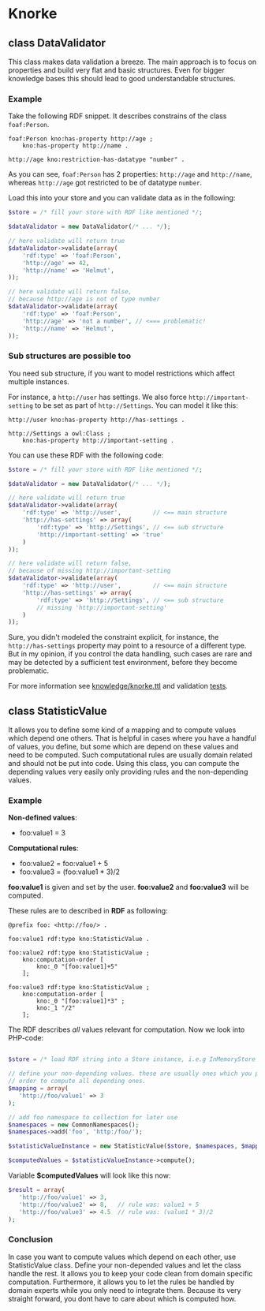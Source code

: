 # Knorke

## class DataValidator

This class makes data validation a breeze. The main approach is to focus on properties and build very flat and basic structures. Even for bigger knowledge bases this should lead to good understandable structures.

### Example

Take the following RDF snippet. It describes constrains of the class `foaf:Person`.

```ttl
foaf:Person kno:has-property http://age ;
    kno:has-property http://name .

http://age kno:restriction-has-datatype "number" .
```

As you can see, `foaf:Person` has 2 properties: `http://age` and `http://name`, whereas `http://age` got restricted to be of datatype `number`.

Load this into your store and you can validate data as in the following:

```php
$store = /* fill your store with RDF like mentioned */;

$dataValidator = new DataValidator(/* ... */);

// here validate will return true
$dataValidator->validate(array(
    'rdf:type' => 'foaf:Person',
    'http://age' => 42,
    'http://name' => 'Helmut',
));

// here validate will return false,
// because http://age is not of type number
$dataValidator->validate(array(
    'rdf:type' => 'foaf:Person',
    'http://age' => 'not a number', // <=== problematic!
    'http://name' => 'Helmut',
));
```

### Sub structures are possible too

You need sub structure, if you want to model restrictions which affect multiple instances.

For instance, a `http://user` has settings. We also force `http://important-setting` to be set as part of `http://Settings`. You can model it like this:

```
http://user kno:has-property http://has-settings .

http://Settings a owl:Class ;
    kno:has-property http://important-setting .
```

You can use these RDF with the following code:

```php
$store = /* fill your store with RDF like mentioned */;

$dataValidator = new DataValidator(/* ... */);

// here validate will return true
$dataValidator->validate(array(
    'rdf:type' => 'http://user',         // <== main structure
    'http://has-settings' => array(
        'rdf:type' => 'http://Settings', // <== sub structure
        'http://important-setting' => 'true'
    )
));

// here validate will return false,
// because of missing http://important-setting
$dataValidator->validate(array(
    'rdf:type' => 'http://user',         // <== main structure
    'http://has-settings' => array(
        'rdf:type' => 'http://Settings', // <== sub structure
        // missing 'http://important-setting'
    )
));
```


Sure, you didn't modeled the constraint explicit, for instance, the `http://has-settings` property may point to a resource of a different type. But in my opinion, if you control the data handling, such cases are rare and may be detected by a sufficient test environment, before they become problematic. 

For more information see [knowledge/knorke.ttl](https://github.com/k00ni/knorke/blob/master/knowledge/knorke.ttl) and validation [tests](https://github.com/k00ni/knorke/blob/master/tests/Knorke/DataValidatorTest.php).


## class StatisticValue

It allows you to define some kind of a mapping and to compute values which depend one others. That is helpful in cases where you have a handful of values, you define, but some which are depend on these values and need to be computed. Such computational rules are usually domain related and should not be put into code. Using this class, you can compute the depending values very easily only providing rules and the non-depending values.

### Example

**Non-defined values**:
* foo:value1 = 3

**Computational rules**:
* foo:value2 = foo:value1 + 5
* foo:value3 = (foo:value1 * 3)/2

**foo:value1** is given and set by the user. **foo:value2** and **foo:value3** will be computed.

These rules are to described in **RDF** as following:
```
@prefix foo: <http://foo/> .

foo:value1 rdf:type kno:StatisticValue .

foo:value2 rdf:type kno:StatisticValue ;
    kno:computation-order [
        kno:_0 "[foo:value1]+5"
    ];

foo:value3 rdf:type kno:StatisticValue ;
    kno:computation-order [
        kno:_0 "[foo:value1]*3" ;
        kno:_1 "/2"
    ];
```

The RDF describes *all* values relevant for computation. Now we look into PHP-code:
```php

$store = /* load RDF string into a Store instance, i.e.g InMemoryStore */;

// define your non-depending values. these are usually ones which you provide in
// order to compute all depending ones.
$mapping = array(
   'http://foo/value1' => 3
);

// add foo namespace to collection for later use
$namespaces = new CommonNamespaces();
$namespaces->add('foo', 'http:/foo/');

$statisticValueInstance = new StatisticValue($store, $namespaces, $mapping);

$computedValues = $statisticValueInstance->compute();
```

Variable **$computedValues** will look like this now:

```php
$result = array(
   'http://foo/value1' => 3,
   'http://foo/value2' => 8,   // rule was: value1 + 5
   'http://foo/value3' => 4.5  // rule was: (value1 * 3)/2
);
```

### Conclusion

In case you want to compute values which depend on each other, use StatisticValue class. Define your non-depended values and let the class handle the rest. It allows you to keep your code clean from domain specific computation. Furthermore, it allows you to let the rules be handled by domain experts while you only need to integrate them. Because its very straight forward, you dont have to care about which is computed how.
